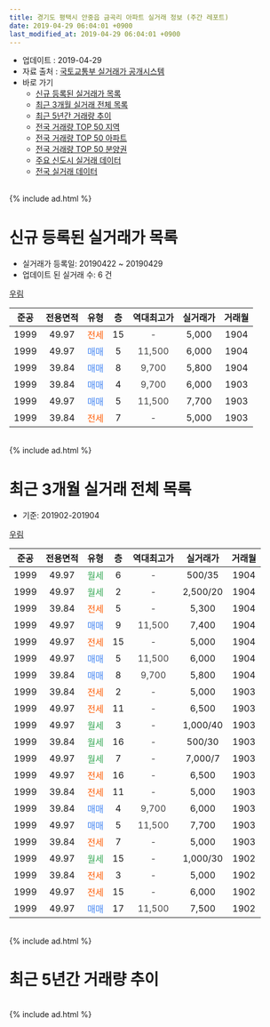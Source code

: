 ```yaml
---
title: 경기도 평택시 안중읍 금곡리 아파트 실거래 정보 (주간 레포트)
date: 2019-04-29 06:04:01 +0900
last_modified_at: 2019-04-29 06:04:01 +0900
---
```


* 업데이트 : 2019-04-29
* 자료 출처 : [국토교통부 실거래가 공개시스템](http://rt.molit.go.kr)
* 바로 가기
    * [신규 등록된 실거래가 목록](#신규-등록된-실거래가-목록)
    * [최근 3개월 실거래 전체 목록](#최근-3개월-실거래-전체-목록)
    * [최근 5년간 거래량 추이](#최근-5년간-거래량-추이)
    * [전국 거래량 TOP 50 지역](https://inasie.github.io/apt-trade-info/최근-3개월-전국에서-가장-거래가-많이-발생한-지역)
    * [전국 거래량 TOP 50 아파트](https://inasie.github.io/apt-trade-info/최근-3개월-전국에서-가장-거래가-많이-발생한-아파트)
    * [전국 거래량 TOP 50 분양권](https://inasie.github.io/apt-trade-info/최근-3개월-전국에서-가장-거래가-많이-발생한-분양권)
    * [주요 신도시 실거래 데이터](https://inasie.github.io/apt-trade-info/주요-신도시)
    * [전국 실거래 데이터](https://inasie.github.io/apt-trade-info/전국)
<br>
{% include ad.html %}
<br>

# 신규 등록된 실거래가 목록
* 실거래가 등록일: 20190422 ~ 20190429
* 업데이트 된 실거래 수: 6 건


[우림](https://search.naver.com/search.naver?query=%EA%B2%BD%EA%B8%B0%EB%8F%84+%ED%8F%89%ED%83%9D%EC%8B%9C+%EC%95%88%EC%A4%91%EC%9D%8D+%EA%B8%88%EA%B3%A1%EB%A6%AC+%EC%9A%B0%EB%A6%BC)

|준공|전용면적|유형|층|역대최고가|실거래가|거래월|
|:---:|:---:|:---:|:---:|:---:|:---:|:---:|
|1999|49.97|<span style="color:#ff5a00">전세</span>|15|<span style="color:#444444">-</span>|5,000|1904|
|1999|49.97|<span style="color:#4285f3">매매</span>|5|<span style="color:#444444">11,500</span>|6,000|1904|
|1999|39.84|<span style="color:#4285f3">매매</span>|8|<span style="color:#444444">9,700</span>|5,800|1904|
|1999|39.84|<span style="color:#4285f3">매매</span>|4|<span style="color:#444444">9,700</span>|6,000|1903|
|1999|49.97|<span style="color:#4285f3">매매</span>|5|<span style="color:#444444">11,500</span>|7,700|1903|
|1999|39.84|<span style="color:#ff5a00">전세</span>|7|<span style="color:#444444">-</span>|5,000|1903|


<br>
{% include ad.html %}
<br>

# 최근 3개월 실거래 전체 목록
* 기준: 201902-201904


[우림](https://search.naver.com/search.naver?query=%EA%B2%BD%EA%B8%B0%EB%8F%84+%ED%8F%89%ED%83%9D%EC%8B%9C+%EC%95%88%EC%A4%91%EC%9D%8D+%EA%B8%88%EA%B3%A1%EB%A6%AC+%EC%9A%B0%EB%A6%BC)

|준공|전용면적|유형|층|역대최고가|실거래가|거래월|
|:---:|:---:|:---:|:---:|:---:|:---:|:---:|
|1999|49.97|<span style="color:#34a853">월세</span>|6|<span style="color:#444444">-</span>|500/35|1904|
|1999|49.97|<span style="color:#34a853">월세</span>|2|<span style="color:#444444">-</span>|2,500/20|1904|
|1999|39.84|<span style="color:#ff5a00">전세</span>|5|<span style="color:#444444">-</span>|5,300|1904|
|1999|49.97|<span style="color:#4285f3">매매</span>|9|<span style="color:#444444">11,500</span>|7,400|1904|
|1999|49.97|<span style="color:#ff5a00">전세</span>|15|<span style="color:#444444">-</span>|5,000|1904|
|1999|49.97|<span style="color:#4285f3">매매</span>|5|<span style="color:#444444">11,500</span>|6,000|1904|
|1999|39.84|<span style="color:#4285f3">매매</span>|8|<span style="color:#444444">9,700</span>|5,800|1904|
|1999|39.84|<span style="color:#ff5a00">전세</span>|2|<span style="color:#444444">-</span>|5,000|1903|
|1999|49.97|<span style="color:#ff5a00">전세</span>|11|<span style="color:#444444">-</span>|6,500|1903|
|1999|49.97|<span style="color:#34a853">월세</span>|3|<span style="color:#444444">-</span>|1,000/40|1903|
|1999|39.84|<span style="color:#34a853">월세</span>|16|<span style="color:#444444">-</span>|500/30|1903|
|1999|49.97|<span style="color:#34a853">월세</span>|7|<span style="color:#444444">-</span>|7,000/7|1903|
|1999|49.97|<span style="color:#ff5a00">전세</span>|16|<span style="color:#444444">-</span>|6,500|1903|
|1999|39.84|<span style="color:#ff5a00">전세</span>|11|<span style="color:#444444">-</span>|5,000|1903|
|1999|39.84|<span style="color:#4285f3">매매</span>|4|<span style="color:#444444">9,700</span>|6,000|1903|
|1999|49.97|<span style="color:#4285f3">매매</span>|5|<span style="color:#444444">11,500</span>|7,700|1903|
|1999|39.84|<span style="color:#ff5a00">전세</span>|7|<span style="color:#444444">-</span>|5,000|1903|
|1999|49.97|<span style="color:#34a853">월세</span>|15|<span style="color:#444444">-</span>|1,000/30|1902|
|1999|39.84|<span style="color:#ff5a00">전세</span>|3|<span style="color:#444444">-</span>|5,000|1902|
|1999|49.97|<span style="color:#ff5a00">전세</span>|15|<span style="color:#444444">-</span>|6,000|1902|
|1999|49.97|<span style="color:#4285f3">매매</span>|17|<span style="color:#444444">11,500</span>|7,500|1902|


<br>
{% include ad.html %}
<br>

# 최근 5년간 거래량 추이


<div style="width:100%;">
    <canvas id="deal_progress" height="200"></canvas>
</div>

<script>
new Chart(document.getElementById("deal_progress"), {
    type: 'line',
    data: {
        labels: ['201404','201405','201406','201407','201408','201409','201410','201411','201412','201501','201502','201503','201504','201505','201506','201507','201508','201509','201510','201511','201512','201601','201602','201603','201604','201605','201606','201607','201608','201609','201610','201611','201612','201701','201702','201703','201704','201705','201706','201707','201708','201709','201710','201711','201712','201801','201802','201803','201804','201805','201806','201807','201808','201809','201810','201811','201812','201901','201902','201903','201904'],
        datasets: [{
            label: '매매',
            pointRadius: 1,
            data: [4, 3, 9, 8, 4, 4, 10, 5, 6, 5, 3, 8, 9, 8, 7, 6, 5, 14, 9, 3, 5, 1, 2, 4, 8, 5, 6, 5, 5, 5, 4, 8, 2, 2, 2, 5, 6, 2, 4, 3, 3, 3, 4, 3, 12, 31, 4, 14, 6, 2, 6, 4, 13, 4, 3, 4, 1, 5, 1, 2, 3],
            borderColor: "rgba(255, 201, 14, 1)",
            backgroundColor: "rgba(255, 201, 14, 0.5)",
            fill: false,
            lineTension: 0
        },{
            label: '전월세',
            pointRadius: 1,
            data: [10, 10, 8, 9, 2, 6, 8, 5, 4, 7, 7, 16, 8, 11, 6, 7, 3, 2, 9, 3, 0, 6, 11, 9, 10, 9, 15, 6, 9, 8, 4, 8, 7, 8, 12, 9, 9, 6, 12, 7, 1, 6, 6, 8, 5, 4, 7, 6, 6, 4, 5, 1, 4, 7, 4, 3, 4, 3, 3, 8, 4],
            borderColor: "rgba(0, 141, 185, 1)",
            backgroundColor: "rgba(0, 141, 185, 0.5)",
            fill: false,
            lineTension: 0
        }
        ]
    },
    options: {
        responsive: true,
        title: {
            display: false
        },
        tooltips: {
            mode: 'index',
            intersect: false
        },
        hover: {
            mode: 'nearest',
            intersect: true
        },
        scales: {
            xAxes: [{
                display: true,
                scaleLabel: {
                    display: true,
                    labelString: '년/월'
                }
            }],
            yAxes: [{
                display: true,
                ticks: {
                    suggestedMin: 0,
                },
                scaleLabel: {
                    display: true,
                    labelString: '실거래 수'
                }
            }]
        }
    }
});

</script>


<br>
{% include ad.html %}
<br>

